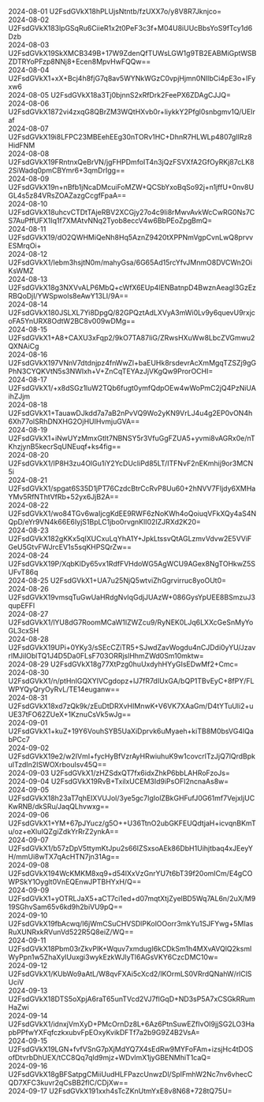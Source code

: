 2024-08-01 U2FsdGVkX18hPLUjsNtntb/fzUXX7o/y8V8R7Jknjco=  
2024-08-02 U2FsdGVkX183lpGSqRu6CiieR1x2t0PeF3c3f+M04U8iUUcBbsYoS9fTcy1d6Dzb  
2024-08-03 U2FsdGVkX19SkXMCB349B+17W9ZdenQfTUWsLGW1g9TB2EABMiGptWSBZDTRYoPFzp8NNj8+Ecen8MpvHwFQQw==  
2024-08-04 U2FsdGVkX1+xX+Bcj4h8fjG7q8av5WYNkWGzC0vpjHjmn0NIlbCi4pE3o+IFyxw6  
2024-08-05 U2FsdGVkX18a3Tj0bjnnS2xRfDrk2FeePX6ZDAgCJJQ=  
2024-08-06 U2FsdGVkX1872vi4zxqG8QBrZM3WQtHXvb0r+liykkY2Pfgl0snbgmv1Q/UEIraf  
2024-08-07 U2FsdGVkX19i8LFPC23MBEehEEg30nTORv1HC+DhnR7HLWLp4807gIlRz8HidFNM  
2024-08-08 U2FsdGVkX19FRntnxQeBrVN/jgFHPDmfoIT4n3jQzFSVXfA2GfOyRKj87cLK82SiWadq0pmCBYmr6+3qmDrIgg==  
2024-08-09 U2FsdGVkX19n+nBfb1jNcaDMcuiFoMZW+QCSbYxoBqSo92j+n1jffU+0nv8UGL4s5z84VRsZOAZazgCcgfFpaA==  
2024-08-10 U2FsdGVkX18uhcvCTDtTAjeRBV2XCGjy27o4c9Ii8rMwvAvkWcCwRG0Ns7CS7AuPffUFX1Iq1f7XMAtvNNq2Tyob8eccV4w6BbPEoZpgBmQ=  
2024-08-11 U2FsdGVkX19/dO2QWHMiQeNh8Hq5AznZ9420tXPPNmVgpCvnLwQ8prvvESMrqOi+  
2024-08-12 U2FsdGVkX1/Iebm3hsjtN0m/mahyGsa/6G65Ad15rcYfvJMnmO8DVCWn2OiKsWMZ  
2024-08-13 U2FsdGVkX18g3NXVvALP6MbQ+cWfX6EUp4lENBatnpD4BwznAeagI3GzEzRBQoDjI/YWSpwols8eAwY13LI/9A==  
2024-08-14 U2FsdGVkX180JSLXL7Yi8DpgQ/82GPQztAdLXVyA3mWi0Lv9y6quevU9rxjcoFA5YnURX8OdtW2BC8v009wDMg==  
2024-08-15 U2FsdGVkX1+A8+CAXU3xFqp2/9kO7TA87IiG/ZRwsHXuWw8LbcZVGmwu2QXNAiCg  
2024-08-16 U2FsdGVkX197VNnV7dtdnjpz4fnWwZl+baEUHk8rsdevrAcXmMgqTZSZj9gGPhN3CYQKVtN5s3NWIxh+V+ZnCqTEYAzJjVKgQw9ProrOCHI=  
2024-08-17 U2FsdGVkX1/+x8dSGz1luW2TQb6fugt0ymfQdpOEw4wWoPmC2jQ4PzNiUAihZJjm  
2024-08-18 U2FsdGVkX1+TauawDJkdd7a7aB2nPvVQ9Wo2yKN9VrLJ4u4g2EP0vON4h6Xh77olSRhDNXHG2OjHUIHvmjuGVA==  
2024-08-19 U2FsdGVkX1+iNwUYzMmxGtlt7NBNSY5r3VfuGgFZUA5+yvmi8vAGRx0e/nTKhzjynB5kecrSqUNEuqf+ks4fig==  
2024-08-20 U2FsdGVkX1/IP8H3zu4OlGu1iY2YcDUcIiPd85LT/ITFNvF2nEKmhij9or3MCN5i  
2024-08-21 U2FsdGVkX1/spgat6S35D1jPT76CzdcBtrCcRvP8Uu60+2hNVV7FIjdy6XMHaYMv5RfNThtVfRb+52yx6JjB2A==  
2024-08-22 U2FsdGVkX1/wo84TGv6waIjcgKdEE9RWF6zNoKWh4oQoiuqVFkXQy4aS4NQpD/eYr9VN4k66E6IyjS1BpLC1jbo0rvgnKlI02IZJRXd2K20=  
2024-08-23 U2FsdGVkX182gKKx5qIXUCxuLqYhA1Y+JpkLtssvQtAGLzmvVdvw2E5VViFGeU5GtvFWJrcEV1s5sqKHPSQrZw==  
2024-08-24 U2FsdGVkX19P/XqbKlDy65vx1RdfFVHdoWG5AgWCU9AGex8NgTOHkwZ5SUFvT86q  
2024-08-25 U2FsdGVkX1+UA7u25NjQ5wtviZhGgrvirruc8yoOUt0=  
2024-08-26 U2FsdGVkX19vmsqTuGwUaHRdgNvIqGdjJUAzW+086GysYpUEE8BSmzuJ3qupEFFl  
2024-08-27 U2FsdGVkX1/lYU8dG7RoomMCaW1IZWZcu9/RyNEK0LJq6LXXcGeSnMyYoGL3cxSH  
2024-08-28 U2FsdGVkX19UPi+0YKy3/sSEcCZiTR5+SJwdZavWogdu4nCJDdi0yYU/JzavrlMJilOblTQ1J4D5Da0FLsF703ORRjslHhmZWd0Sm10mktw=  
2024-08-29 U2FsdGVkX18g77XtPzg0huUxdyhHYyGIsEDwMf2+Cmc=  
2024-08-30 U2FsdGVkX1/n/ptHnIGQXYIVCgdopz+lJ7fR7dIUxGA/bQP1TBvEyC+8fPY/FLWPYQyQryOyRvL/TE14euganw==  
2024-08-31 U2FsdGVkX18xd7zQk9k/zEuDtDRXvHIMnwK+V6VK7XAaGm/D4tYTuUli2+uUE37tFO62ZUeX+1KznuCsVk5wJg==  
2024-09-01 U2FsdGVkX1+kuZ+19Y6VouhSYB5UaXiDprvk6uMyaeh+kiTB8M0bsVG4lQabPCc7  
2024-09-02 U2FsdGVkX19e2/w2IVmI+fycHyBfVzrAyHRwiuhuK9w1covcrlTzJjQ7lQrdBpkuITzdIn2ISWOXrbouIsv45Q==  
2024-09-03 U2FsdGVkX1/zHZSdxQT7fx6idxZhkP6bbLAHRoFzoJs=  
2024-09-04 U2FsdGVkX19RvB+TxilxUCEM3Id9iPsOFI2ncnaAs8w=  
2024-09-05 U2FsdGVkX18h23aT7qhEIXVUJol/3ye5gc7lgIolZBkGHFufJ0G61mf7VejxIjUCKwRNB/dkSRu/JaqQLhvwxg==  
2024-09-06 U2FsdGVkX1+YM+67pJYucz/g5O++U36TtnO2ubGKFEUQdtjaH+icvqnBKmTu/oz+eXluIQZgiZdkYrRrZ2ynkA==  
2024-09-07 U2FsdGVkX1/b57zDpV5ttymKtJpu2s66IZSxsoAEk86DbH1Uihjtbaq4xJEeyYH/mmUi8wTX7qAcHTN7jn31Ag==  
2024-09-08 U2FsdGVkX194WcKMKM8xq9+d54lXxVzGnrYU7t6bT39f20omICm/E4gCOWPSkY1Oyglt0VnEQEnwJPTBHYxH/Q==  
2024-09-09 U2FsdGVkX1+yOTRLJaX5+aCT7ci1ed+d07mqtXtjZyelBD5Wq7AL6n/2uX/M919SGhvSam65v6kd9h2biVU9pQ==  
2024-09-10 U2FsdGVkX19fbAcwq/I6jWmCSuCHVSDlPKolOOorr3mkYu1SJFYwg+5MIasRuXUNRxkRVunVd522R5Q8eiZ/WQ==  
2024-09-11 U2FsdGVkX18Pbm03rZkvPlK+Wquv7xmdugI6kCDkSm1h4MXvAVQlQ2ksmlWyPpn1w5ZhaXylUuxgi3wykEzkWJlyTl6AGsVKY6CzcDMC10w=  
2024-09-12 U2FsdGVkX1/KUbWo9aAtL/W8qvFXAi5cXcd2/lKOrmLS0VRrdQNahW/rlClSUciV  
2024-09-13 U2FsdGVkX18DTS5oXpjA6raT65unTVcd2VJ7flGqD+ND3sP5A7xCSGkRRumHaZwi  
2024-09-14 U2FsdGVkX1/idnxjVmXyD+PMcOrnDz8L+6Az6PtnSuwEZfIvOI9jjSG2LO3HapbPPfwYXFqfczkxubvFpEOxyKvikDFTf7a2b9G9Z4B2VsA=  
2024-09-15 U2FsdGVkX19LGN+fvfVSnG7pXjMdYQ7X4sEdRw9MYFoFAm+izsjHc4tDOSofDtvrbDhUEX/tCC8Qq7qId9mjz+WDvlmX1jyGBENMhiT1caQ=  
2024-09-16 U2FsdGVkX18gBFSatpgCMiiUudHLFPazcUnwzDl/SpIFmhW2Nc7nv6vhecCQD7XFC3kuvr2qCsBB2flC/CDjXw==  
2024-09-17 U2FsdGVkX191xxh4sTcZKnUtmYxE8v8N68+728tQ75U=  
